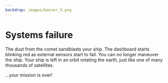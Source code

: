 ```yaml
---
backdrop: images/banner_5.png
---
```


# Systems failure

The dust from the comet sandblasts your ship. The dashboard starts blinking red as external sensors start to fail. You can no longer maneuver the ship. Your ship is left in an orbit rotating the earth, just like one of many thousands of satellites.  

...your mission is over!

<Page url="/rocket/ja/1" instructions="" action="Return to the start" condition="none" />